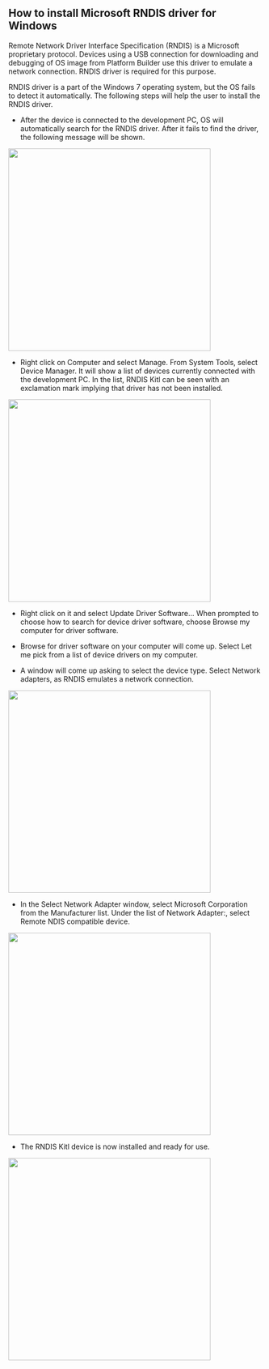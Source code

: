 ## How to install Microsoft RNDIS driver for Windows 

Remote Network Driver Interface Specification (RNDIS) is a Microsoft proprietary protocol. Devices using a USB connection for downloading and debugging of OS image from Platform Builder use this driver to emulate a network connection. RNDIS driver is required for this purpose.

RNDIS driver is a part of the Windows 7 operating system, but the OS fails to detect it automatically. The following steps will help the user to install the RNDIS driver.

* After the device is connected to the development PC, OS will automatically search for the RNDIS driver. After it fails to find the driver, the following message will be shown.

<img style="width:400px;" src="../img/gionji/win_drv/wd_01.jpeg">

* Right click on Computer and select Manage. From System Tools, select Device Manager. It will show a list of devices currently connected with the development PC. In the list, RNDIS Kitl can be seen with an exclamation mark implying that driver has not been installed.

<img style="width:400px;" src="../img/gionji/win_drv/wd_02.jpeg">

* Right click on it and select Update Driver Software... When prompted to choose how to search for device driver software, choose Browse my computer for driver software.

* Browse for driver software on your computer will come up. Select Let me pick from a list of device drivers on my computer.

* A window will come up asking to select the device type. Select Network adapters, as RNDIS emulates a network connection.

<img style="width:400px;" src="../img/gionji/win_drv/wd_03.jpeg">

* In the Select Network Adapter window, select Microsoft Corporation from the Manufacturer list. Under the list of Network Adapter:, select Remote NDIS compatible device.

<img style="width:400px;" src="../img/gionji/win_drv/wd_04.jpeg">

* The RNDIS Kitl device is now installed and ready for use.

<img style="width:400px;" src="../img/gionji/win_drv/wd_05.jpeg">



